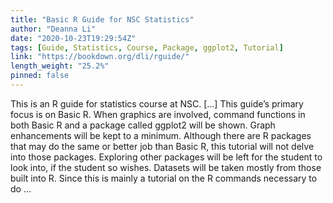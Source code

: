 ```yaml
---
title: "Basic R Guide for NSC Statistics"
author: "Deanna Li"
date: "2020-10-23T19:29:54Z"
tags: [Guide, Statistics, Course, Package, ggplot2, Tutorial]
link: "https://bookdown.org/dli/rguide/"
length_weight: "25.2%"
pinned: false
---
```


This is an R guide for statistics course at NSC. [...] This guide’s primary focus is on Basic R. When graphics are involved, command functions in both Basic R and a package called ggplot2 will be shown. Graph enhancements will be kept to a minimum. Although there are R packages that may do the same or better job than Basic R, this tutorial will not delve into those packages. Exploring other packages will be left for the student to look into, if the student so wishes. Datasets will be taken mostly from those built into R. Since this is mainly a tutorial on the R commands necessary to do ...
